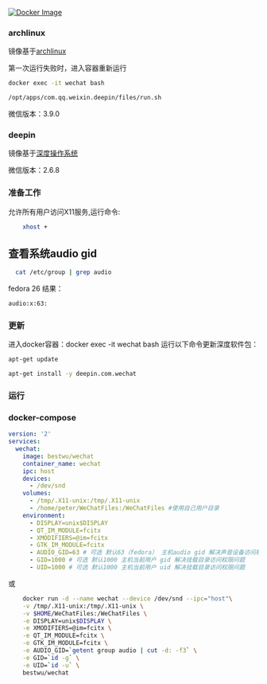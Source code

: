 [![Docker Image](https://img.shields.io/badge/docker%20image-available-green.svg)](https://hub.docker.com/r/bestwu/wechat/)

### archlinux

镜像基于[archlinux](https://www.archlinux.org/download/)

第一次运行失败时，进入容器重新运行

```bash
docker exec -it wechat bash
```
```bash docker
/opt/apps/com.qq.weixin.deepin/files/run.sh
```

微信版本：3.9.0

### deepin

镜像基于[深度操作系统](https://www.deepin.org/download/)

微信版本：2.6.8

### 准备工作

允许所有用户访问X11服务,运行命令:

```bash
    xhost +
```

## 查看系统audio gid

```bash
  cat /etc/group | grep audio
```

fedora 26 结果：

```bash
audio:x:63:
```

### 更新

进入docker容器：docker exec -it wechat bash
运行以下命令更新深度软件包：

```bash
apt-get update

apt-get install -y deepin.com.wechat

```

### 运行

### docker-compose

```yml
version: '2'
services:
  wechat:
    image: bestwu/wechat
    container_name: wechat
    ipc: host
    devices:
      - /dev/snd
    volumes:
      - /tmp/.X11-unix:/tmp/.X11-unix
      - /home/peter/WeChatFiles:/WeChatFiles #使用自己用户目录
    environment:
      - DISPLAY=unix$DISPLAY
      - QT_IM_MODULE=fcitx
      - XMODIFIERS=@im=fcitx
      - GTK_IM_MODULE=fcitx
      - AUDIO_GID=63 # 可选 默认63（fedora） 主机audio gid 解决声音设备访问权限问题
      - GID=1000 # 可选 默认1000 主机当前用户 gid 解决挂载目录访问权限问题
      - UID=1000 # 可选 默认1000 主机当前用户 uid 解决挂载目录访问权限问题
```

或

```bash
    docker run -d --name wechat --device /dev/snd --ipc="host"\
    -v /tmp/.X11-unix:/tmp/.X11-unix \
    -v $HOME/WeChatFiles:/WeChatFiles \
    -e DISPLAY=unix$DISPLAY \
    -e XMODIFIERS=@im=fcitx \
    -e QT_IM_MODULE=fcitx \
    -e GTK_IM_MODULE=fcitx \
    -e AUDIO_GID=`getent group audio | cut -d: -f3` \
    -e GID=`id -g` \
    -e UID=`id -u` \
    bestwu/wechat
```
